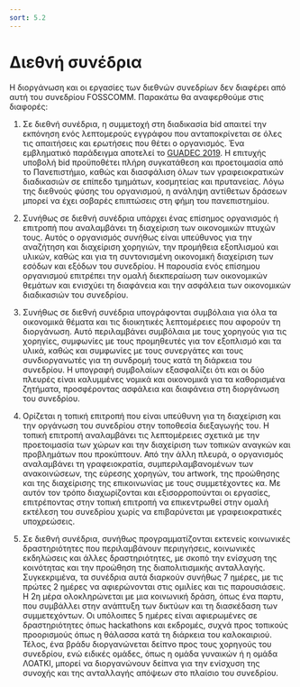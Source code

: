 ```yaml
---
sort: 5.2
---
```


# Διεθνή συνέδρια

Η διοργάνωση και οι εργασίες των διεθνών συνεδρίων δεν διαφέρει από αυτή του συνεδρίου FOSSCOMM. Παρακάτω θα αναφερθούμε στις διαφορές:

1. Σε διεθνή συνέδρια, η συμμετοχή στη διαδικασία bid απαιτεί την εκπόνηση ενός λεπτομερούς εγγράφου που ανταποκρίνεται σε όλες τις απαιτήσεις και ερωτήσεις που θέτει ο οργανισμός. Ένα εμβληματικό παράδειγμα αποτελεί το [GUADEC 2019](https://wiki.gnome.org/GUADEC/2019/Bids/Thessaloniki?action=AttachFile&do=get&target=Bid+GUADEC+2019+Thessaloniki.pdf). Η επιτυχής υποβολή bid προϋποθέτει πλήρη συγκατάθεση και προετοιμασία από το Πανεπιστήμιο, καθώς και διασφάλιση όλων των γραφειοκρατικών διαδικασιών σε επίπεδο τμημάτων, κοσμητείας και πρυτανείας. Λόγω της διεθνούς φύσης του οργανισμού, η ανάληψη αντίθετων δράσεων μπορεί να έχει σοβαρές επιπτώσεις στη φήμη του πανεπιστημίου.   

2. Συνήθως σε διεθνή συνέδρια υπάρχει ένας επίσημος οργανισμός ή επιτροπή που αναλαμβάνει τη διαχείριση των οικονομικών πτυχών τους. Αυτός ο οργανισμός συνήθως είναι υπεύθυνος για την αναζήτηση και διαχείριση χορηγιών, την προμήθεια εξοπλισμού και υλικών, καθώς και για τη συντονισμένη οικονομική διαχείριση των εσόδων και εξόδων του συνεδρίου. Η παρουσία ενός επίσημου οργανισμού επιτρέπει την ομαλή διεκπεραίωση των οικονομικών θεμάτων και ενισχύει τη διαφάνεια και την ασφάλεια των οικονομικών διαδικασιών του συνεδρίου.   

3. Συνήθως σε διεθνή συνέδρια υπογράφονται συμβόλαια για όλα τα οικονομικά θέματα και τις διοικητικές λεπτομέρειες που αφορούν τη διοργάνωση. Αυτό περιλαμβάνει συμβόλαια με τους χορηγούς για τις χορηγίες, συμφωνίες με τους προμηθευτές για τον εξοπλισμό και τα υλικά, καθώς και συμφωνίες με τους συνεργάτες και τους συνδιοργανωτές για τη συνδρομή τους κατά τη διάρκεια του συνεδρίου. Η υπογραφή συμβολαίων εξασφαλίζει ότι και οι δύο πλευρές είναι καλυμμένες νομικά και οικονομικά για τα καθορισμένα ζητήματα, προσφέροντας ασφάλεια και διαφάνεια στη διοργάνωση του συνεδρίου.   

4. Ορίζεται η τοπική επιτροπή που είναι υπεύθυνη για τη διαχείριση και την οργάνωση του συνεδρίου στην τοποθεσία διεξαγωγής του. Η τοπική επιτροπή αναλαμβάνει τις λεπτομέρειες σχετικά με την προετοιμασία των χώρων και την διαχείριση των τοπικών αναγκών και προβλημάτων που προκύπτουν. Από την άλλη πλευρά, ο οργανισμός αναλαμβάνει τη γραφειοκρατία, συμπεριλαμβανομένων των ανακοινώσεων, της εύρεσης χορηγών, του artwork, της προώθησης και της διαχείρισης της επικοινωνίας με τους συμμετέχοντες κα. Με αυτόν τον τρόπο διαχωρίζονται και εξισορροπούνται οι εργασίες, επιτρέποντας στην τοπική επιτροπή να επικεντρωθεί στην ομαλή εκτέλεση του συνεδρίου χωρίς να επιβαρύνεται με γραφειοκρατικές υποχρεώσεις.   

5. Σε διεθνή συνέδρια, συνήθως προγραμματίζονται εκτενείς κοινωνικές δραστηριότητες που περιλαμβάνουν περιηγήσεις, κοινωνικές εκδηλώσεις και άλλες δραστηριότητες, με σκοπό την ενίσχυση της κοινότητας και την προώθηση της διαπολιτισμικής ανταλλαγής. Συγκεκριμένα, τα συνέδρια αυτά διαρκούν συνήθως 7 ημέρες, με τις πρώτες 2 ημέρες να αφιερώνονται στις ομιλίες και τις παρουσιάσεις. Η 2η μέρα ολοκληρώνεται με μια κοινωνική δράση, όπως ένα παρτυ, που συμβάλλει στην ανάπτυξη των δικτύων και τη διασκέδαση των συμμετεχόντων. Οι υπόλοιπες 5 ημέρες είναι αφιερωμένες σε δραστηριότητες όπως hackathons και εκδρομές, συχνά προς τοπικούς προορισμούς όπως η θάλασσα κατά τη διάρκεια του καλοκαιριού. Τέλος, ένα βράδυ διοργανώνεται δείπνο προς τους χορηγούς του συνεδρίου, ενώ ειδικές ομάδες, όπως η ομάδα γυναικών ή η ομάδα ΛΟΑΤΚΙ, μπορεί να διοργανώνουν δείπνα για την ενίσχυση της συνοχής και της ανταλλαγής απόψεων στο πλαίσιο του συνεδρίου.  
